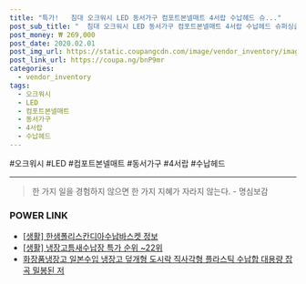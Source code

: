 ```yaml
--- 
title: "특가!   침대 오크워시 LED 동서가구 컴포트본넬매트 4서랍 수납헤드 슈..." 
post_sub_title: "  침대 오크워시 LED 동서가구 컴포트본넬매트 4서랍 수납헤드 슈퍼싱글 스텔라" 
post_money: ₩ 269,000 
post_date: 2020.02.01 
post_img_url: https://static.coupangcdn.com/image/vendor_inventory/images/2018/06/07/14/2/786f33f1-76c1-4456-9691-045b0329c288.jpg 
post_link_url: https://coupa.ng/bnP9mr 
categories: 
  - vendor_inventory 
tags: 
  - 오크워시 
  - LED 
  - 컴포트본넬매트 
  - 동서가구 
  - 4서랍 
  - 수납헤드 
--- 
```

  #오크워시 #LED #컴포트본넬매트 #동서가구 #4서랍 #수납헤드 
<hr> 

> 한 가지 일을 경험하지 않으면 한 가지 지혜가 자라지 않는다. - 명심보감 


### POWER LINK

* <a href="https://blog.naver.com/santokki14/221772204347" target="_blank"> [생활] 한샘폴리스칸디아수납바스켓 정보 </a>
* <a href="https://blog.naver.com/sakai111/221784517126" target="_blank"> [생활] 냉장고틈새수납장 특가 순위 ~22위</a>
* <a href="https://blog.naver.com/santokki14/221787034051" target="_blank">화장품냉장고 일본수입 냉장고 덮개형 도시락 직사각형 플라스틱 수납합 대용량 잡곡 밀봉된 저</a>
